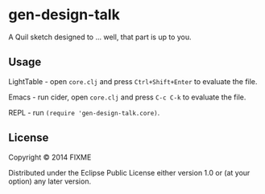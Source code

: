 # gen-design-talk

A Quil sketch designed to ... well, that part is up to you.

## Usage

LightTable - open `core.clj` and press `Ctrl+Shift+Enter` to evaluate the file.

Emacs - run cider, open `core.clj` and press `C-c C-k` to evaluate the file.

REPL - run `(require 'gen-design-talk.core)`.

## License

Copyright © 2014 FIXME

Distributed under the Eclipse Public License either version 1.0 or (at
your option) any later version.

